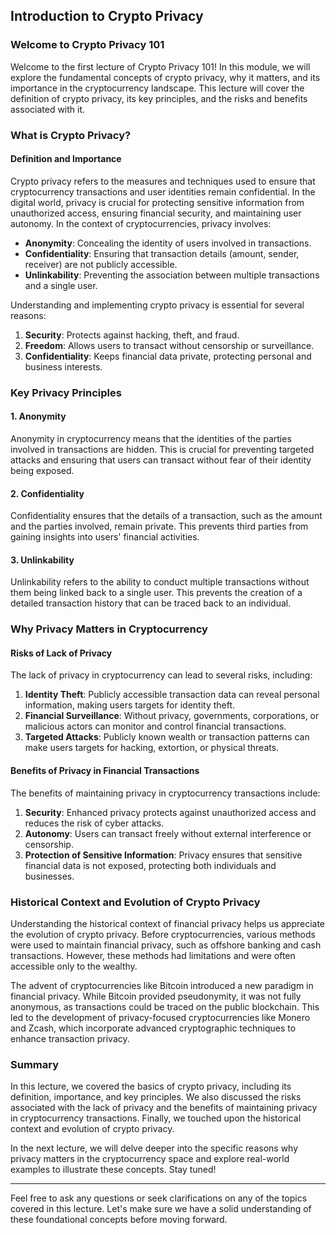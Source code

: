 ## Introduction to Crypto Privacy

### Welcome to Crypto Privacy 101

Welcome to the first lecture of Crypto Privacy 101! In this module, we will explore the fundamental concepts of crypto privacy, why it matters, and its importance in the cryptocurrency landscape. This lecture will cover the definition of crypto privacy, its key principles, and the risks and benefits associated with it.

### What is Crypto Privacy?

#### Definition and Importance

Crypto privacy refers to the measures and techniques used to ensure that cryptocurrency transactions and user identities remain confidential. In the digital world, privacy is crucial for protecting sensitive information from unauthorized access, ensuring financial security, and maintaining user autonomy. In the context of cryptocurrencies, privacy involves:

- **Anonymity**: Concealing the identity of users involved in transactions.
- **Confidentiality**: Ensuring that transaction details (amount, sender, receiver) are not publicly accessible.
- **Unlinkability**: Preventing the association between multiple transactions and a single user.

Understanding and implementing crypto privacy is essential for several reasons:

1. **Security**: Protects against hacking, theft, and fraud.
2. **Freedom**: Allows users to transact without censorship or surveillance.
3. **Confidentiality**: Keeps financial data private, protecting personal and business interests.

### Key Privacy Principles

#### 1. Anonymity

Anonymity in cryptocurrency means that the identities of the parties involved in transactions are hidden. This is crucial for preventing targeted attacks and ensuring that users can transact without fear of their identity being exposed.

#### 2. Confidentiality

Confidentiality ensures that the details of a transaction, such as the amount and the parties involved, remain private. This prevents third parties from gaining insights into users' financial activities.

#### 3. Unlinkability

Unlinkability refers to the ability to conduct multiple transactions without them being linked back to a single user. This prevents the creation of a detailed transaction history that can be traced back to an individual.

### Why Privacy Matters in Cryptocurrency

#### Risks of Lack of Privacy

The lack of privacy in cryptocurrency can lead to several risks, including:

1. **Identity Theft**: Publicly accessible transaction data can reveal personal information, making users targets for identity theft.
2. **Financial Surveillance**: Without privacy, governments, corporations, or malicious actors can monitor and control financial transactions.
3. **Targeted Attacks**: Publicly known wealth or transaction patterns can make users targets for hacking, extortion, or physical threats.

#### Benefits of Privacy in Financial Transactions

The benefits of maintaining privacy in cryptocurrency transactions include:

1. **Security**: Enhanced privacy protects against unauthorized access and reduces the risk of cyber attacks.
2. **Autonomy**: Users can transact freely without external interference or censorship.
3. **Protection of Sensitive Information**: Privacy ensures that sensitive financial data is not exposed, protecting both individuals and businesses.

### Historical Context and Evolution of Crypto Privacy

Understanding the historical context of financial privacy helps us appreciate the evolution of crypto privacy. Before cryptocurrencies, various methods were used to maintain financial privacy, such as offshore banking and cash transactions. However, these methods had limitations and were often accessible only to the wealthy.

The advent of cryptocurrencies like Bitcoin introduced a new paradigm in financial privacy. While Bitcoin provided pseudonymity, it was not fully anonymous, as transactions could be traced on the public blockchain. This led to the development of privacy-focused cryptocurrencies like Monero and Zcash, which incorporate advanced cryptographic techniques to enhance transaction privacy.

### Summary

In this lecture, we covered the basics of crypto privacy, including its definition, importance, and key principles. We also discussed the risks associated with the lack of privacy and the benefits of maintaining privacy in cryptocurrency transactions. Finally, we touched upon the historical context and evolution of crypto privacy.

In the next lecture, we will delve deeper into the specific reasons why privacy matters in the cryptocurrency space and explore real-world examples to illustrate these concepts. Stay tuned!

---

Feel free to ask any questions or seek clarifications on any of the topics covered in this lecture. Let's make sure we have a solid understanding of these foundational concepts before moving forward.
